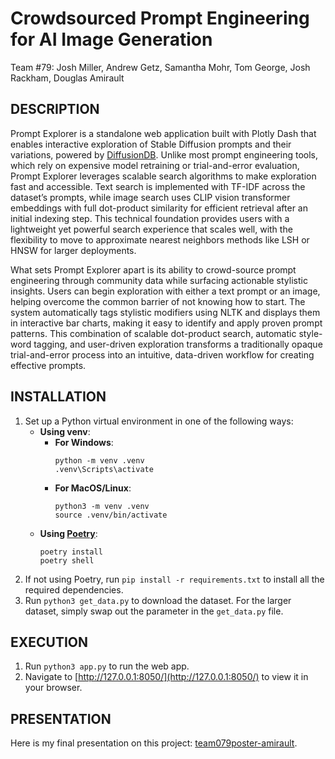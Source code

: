 # Crowdsourced Prompt Engineering for AI Image Generation
Team #79: Josh Miller, Andrew Getz, Samantha Mohr, Tom George, Josh Rackham, Douglas Amirault

## DESCRIPTION
Prompt Explorer is a standalone web application built with Plotly Dash that enables interactive exploration of Stable Diffusion prompts and their variations, powered by [DiffusionDB](https://github.com/poloclub/diffusiondb). Unlike most prompt engineering tools, which rely on expensive model retraining or trial-and-error evaluation, Prompt Explorer leverages scalable search algorithms to make exploration fast and accessible. Text search is implemented with TF-IDF across the dataset’s prompts, while image search uses CLIP vision transformer embeddings with full dot-product similarity for efficient retrieval after an initial indexing step. This technical foundation provides users with a lightweight yet powerful search experience that scales well, with the flexibility to move to approximate nearest neighbors methods like LSH or HNSW for larger deployments.

What sets Prompt Explorer apart is its ability to crowd-source prompt engineering through community data while surfacing actionable stylistic insights. Users can begin exploration with either a text prompt or an image, helping overcome the common barrier of not knowing how to start. The system automatically tags stylistic modifiers using NLTK and displays them in interactive bar charts, making it easy to identify and apply proven prompt patterns. This combination of scalable dot-product search, automatic style-word tagging, and user-driven exploration transforms a traditionally opaque trial-and-error process into an intuitive, data-driven workflow for creating effective prompts.

## INSTALLATION
1. Set up a Python virtual environment in one of the following ways:
    - **Using venv**:
        - **For Windows**:
            ```
            python -m venv .venv
            .venv\Scripts\activate
            ```
        - **For MacOS/Linux**:
            ```
            python3 -m venv .venv
            source .venv/bin/activate
            ```
    - **Using [Poetry](https://python-poetry.org/docs/)**:
        ```
        poetry install
        poetry shell
        ```
2. If not using Poetry, run `pip install -r requirements.txt` to install all the required dependencies.
3. Run `python3 get_data.py` to download the dataset. For the larger dataset, simply swap out the parameter in the `get_data.py` file.

## EXECUTION 
1. Run `python3 app.py` to run the web app.
2. Navigate to [http://127.0.0.1:8050/](http://127.0.0.1:8050/) to view it in your browser.

## PRESENTATION
Here is my final presentation on this project: [team079poster-amirault](https://youtu.be/iOP4la1vd5U).
